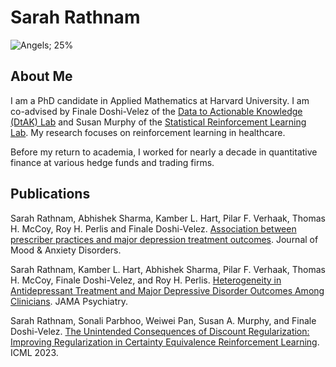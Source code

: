 # Sarah Rathnam  
![Angels; 25%](https://github.com/sarahrathnam/sarahrathnam.github.io/blob/main/DSC07539.jpg?raw=true)
## About Me
I am a PhD candidate in Applied Mathematics at Harvard University. I am co-advised by Finale Doshi-Velez of the [Data to Actionable Knowledge (DtAK) Lab](https://dtak.github.io/) and Susan Murphy of the [Statistical Reinforcement Learning Lab](http://people.seas.harvard.edu/~samurphy/lab/overview.html). My research focuses on reinforcement learning in healthcare.

Before my return to academia, I worked for nearly a decade in quantitative finance at various hedge funds and trading firms.

## Publications
Sarah Rathnam, Abhishek Sharma, Kamber L. Hart, Pilar F. Verhaak, Thomas H. McCoy, Roy H. Perlis and Finale Doshi-Velez.
[Association between prescriber practices and major depression treatment outcomes](https://doi.org/10.1016/j.xjmad.2024.100080). Journal of Mood & Anxiety Disorders.

Sarah Rathnam, Kamber L. Hart, Abhishek Sharma, Pilar F. Verhaak, Thomas H. McCoy, Finale Doshi-Velez, and Roy H. Perlis. [Heterogeneity in Antidepressant Treatment and Major Depressive Disorder Outcomes Among Clinicians](https://jamanetwork.com/journals/jamapsychiatry/article-abstract/2821076). JAMA Psychiatry.

Sarah Rathnam, Sonali Parbhoo, Weiwei Pan, Susan A. Murphy, and Finale Doshi-Velez. [The Unintended Consequences of Discount Regularization: Improving Regularization in Certainty Equivalence Reinforcement Learning](https://arxiv.org/pdf/2306.11208.pdf). ICML 2023.
